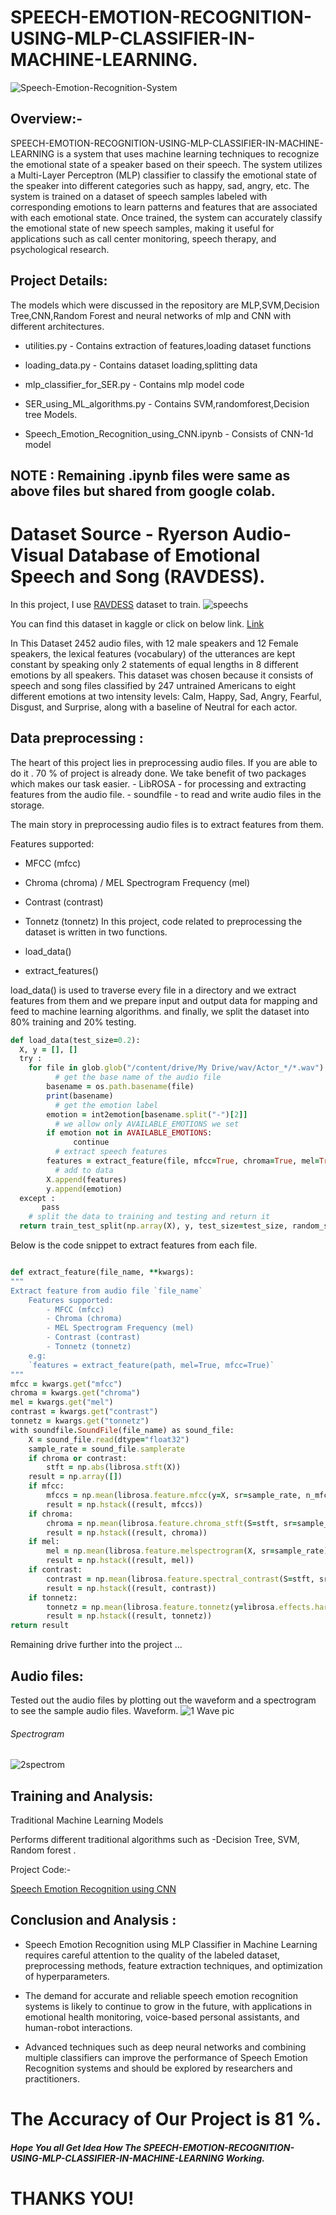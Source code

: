 # SPEECH-EMOTION-RECOGNITION-USING-MLP-CLASSIFIER-IN-MACHINE-LEARNING.


![Speech-Emotion-Recognition-System](https://user-images.githubusercontent.com/84222697/221345257-de8e65d0-e9bb-46d0-b962-daa7d947a631.png)

## Overview:-

SPEECH-EMOTION-RECOGNITION-USING-MLP-CLASSIFIER-IN-MACHINE-LEARNING is a system that uses machine learning techniques to recognize the emotional state of a speaker based on their speech. The system utilizes a Multi-Layer Perceptron (MLP) classifier to classify the emotional state of the speaker into different categories such as happy, sad, angry, etc. The system is trained on a dataset of speech samples labeled with corresponding emotions to learn patterns and features that are associated with each emotional state. Once trained, the system can accurately classify the emotional state of new speech samples, making it useful for applications such as call center monitoring, speech therapy, and psychological research.

## Project Details:
The models which were discussed in the repository are MLP,SVM,Decision Tree,CNN,Random Forest and neural networks of mlp and CNN with different architectures.
+ utilities.py - Contains extraction of features,loading dataset functions
- loading_data.py - Contains dataset loading,splitting data
* mlp_classifier_for_SER.py - Contains mlp model code
+ SER_using_ML_algorithms.py - Contains SVM,randomforest,Decision tree Models.
- Speech_Emotion_Recognition_using_CNN.ipynb - Consists of CNN-1d model

## NOTE : Remaining .ipynb files were same as above files but shared from google colab.

# Dataset Source - Ryerson Audio-Visual Database of Emotional Speech and Song (RAVDESS).
In this project, I use [RAVDESS](https://zenodo.org/record/1188976#.Y_nGH3ZBy3B) dataset to train.
![speechs](https://user-images.githubusercontent.com/84222697/221347443-846586c1-81d3-47fb-8c7c-978080adbf84.png)

You can find this dataset in kaggle or click on below link.
[Link](https://www.kaggle.com/uwrfkaggler/ravdess-emotional-speech-audio)

In This Dataset 2452 audio files, with 12 male speakers and 12 Female speakers, the lexical features (vocabulary) of the utterances are kept constant by speaking only 2 statements of equal lengths in 8 different emotions by all speakers. This dataset was chosen because it consists of speech and song files classified by 247 untrained Americans to eight different emotions at two intensity levels: Calm, Happy, Sad, Angry, Fearful, Disgust, and Surprise, along with a baseline of Neutral for each actor.

## Data preprocessing :
The heart of this project lies in preprocessing audio files. If you are able to do it . 70 % of project is already done. We take benefit of two packages which makes our task easier. - LibROSA - for processing and extracting features from the audio file. - soundfile - to read and write audio files in the storage.

The main story in preprocessing audio files is to extract features from them.

Features supported:

+ MFCC (mfcc)
- Chroma (chroma)
/ MEL Spectrogram Frequency (mel)
* Contrast (contrast)
- Tonnetz (tonnetz)
In this project, code related to preprocessing the dataset is written in two functions.

- load_data()
+ extract_features()


load_data() is used to traverse every file in a directory and we extract features from them and we prepare input and output data for mapping and feed to machine learning algorithms. and finally, we split the dataset into 80% training and 20% testing.

```ruby
def load_data(test_size=0.2):
  X, y = [], []
  try :
    for file in glob.glob("/content/drive/My Drive/wav/Actor_*/*.wav"):
          # get the base name of the audio file
        basename = os.path.basename(file)
        print(basename)
          # get the emotion label
        emotion = int2emotion[basename.split("-")[2]]
          # we allow only AVAILABLE_EMOTIONS we set
        if emotion not in AVAILABLE_EMOTIONS:
              continue
          # extract speech features
        features = extract_feature(file, mfcc=True, chroma=True, mel=True)
          # add to data
        X.append(features)
        y.append(emotion)
  except :
       pass
    # split the data to training and testing and return it
  return train_test_split(np.array(X), y, test_size=test_size, random_state=7)
  ```
  Below is the code snippet to extract features from each file.
  ```ruby
  
def extract_feature(file_name, **kwargs):
  """
  Extract feature from audio file `file_name`
      Features supported:
          - MFCC (mfcc)
          - Chroma (chroma)
          - MEL Spectrogram Frequency (mel)
          - Contrast (contrast)
          - Tonnetz (tonnetz)
      e.g:
      `features = extract_feature(path, mel=True, mfcc=True)`
  """
  mfcc = kwargs.get("mfcc")
  chroma = kwargs.get("chroma")
  mel = kwargs.get("mel")
  contrast = kwargs.get("contrast")
  tonnetz = kwargs.get("tonnetz")
  with soundfile.SoundFile(file_name) as sound_file:
      X = sound_file.read(dtype="float32")
      sample_rate = sound_file.samplerate
      if chroma or contrast:
          stft = np.abs(librosa.stft(X))
      result = np.array([])
      if mfcc:
          mfccs = np.mean(librosa.feature.mfcc(y=X, sr=sample_rate, n_mfcc=40).T, axis=0)
          result = np.hstack((result, mfccs))
      if chroma:
          chroma = np.mean(librosa.feature.chroma_stft(S=stft, sr=sample_rate).T,axis=0)
          result = np.hstack((result, chroma))
      if mel:
          mel = np.mean(librosa.feature.melspectrogram(X, sr=sample_rate).T,axis=0)
          result = np.hstack((result, mel))
      if contrast:
          contrast = np.mean(librosa.feature.spectral_contrast(S=stft, sr=sample_rate).T,axis=0)
          result = np.hstack((result, contrast))
      if tonnetz:
          tonnetz = np.mean(librosa.feature.tonnetz(y=librosa.effects.harmonic(X), sr=sample_rate).T,axis=0)
          result = np.hstack((result, tonnetz))
  return result
 ```
 Remaining drive further into the project ...
 
 ## Audio files:
 Tested out the audio files by plotting out the waveform and a spectrogram to see the sample audio files.
Waveform.
![1 Wave pic](https://user-images.githubusercontent.com/84222697/221512776-51188a53-8707-4ae4-b67e-ba5f6324b037.png)

######  Spectrogram
![2spectrom](https://user-images.githubusercontent.com/84222697/221512802-c46d575b-f889-4aeb-a8d2-00e45ccaf7e8.png)

 
## Training and Analysis:
Traditional Machine Learning Models

Performs different traditional algorithms such as -Decision Tree, SVM, Random forest .

Project Code:-

[Speech Emotion Recognition using CNN](https://github.com/shyam343/SPEECH-EMOTION-RECOGNITION-USING-MLP-CLASSIFIER-IN-MACHINE-LEARNING/blob/main/Speech%20Emotion%20Recognition%20using%20CNN.ipynb)

##  Conclusion and Analysis :

+  Speech Emotion Recognition using MLP Classifier in Machine Learning requires careful attention to the quality of the labeled dataset, preprocessing methods, feature extraction techniques, and optimization of hyperparameters.
-  The demand for accurate and reliable speech emotion recognition systems is likely to continue to grow in the future, with applications in emotional health monitoring, voice-based personal assistants, and human-robot interactions.

*  Advanced techniques such as deep neural networks and combining multiple classifiers can improve the performance of Speech Emotion Recognition systems and should be explored by researchers and practitioners.

#  The Accuracy of Our Project is 81 %.

##### Hope You all Get Idea How The SPEECH-EMOTION-RECOGNITION-USING-MLP-CLASSIFIER-IN-MACHINE-LEARNING Working.
# THANKS YOU!
